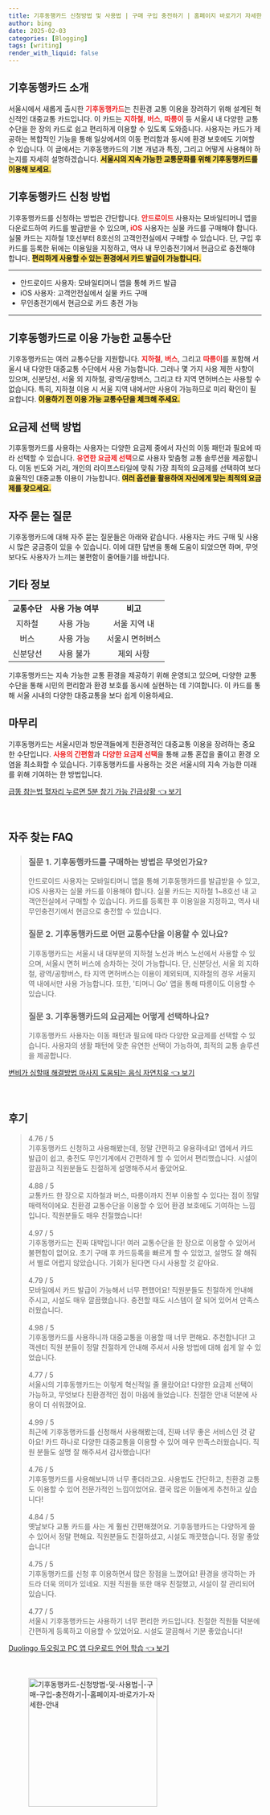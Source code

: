 ```yaml
---
title: 기후동행카드 신청방법 및 사용법 | 구매 구입 충전하기 | 홈페이지 바로가기 자세한 안내
author: bing
date: 2025-02-03
categories: [Blogging]
tags: [writing]
render_with_liquid: false
---
```



<h2 id='기후동행카드_소개'>기후동행카드 소개</h2>

<p>서울시에서 새롭게 출시한 <b><span style="color: #ee2323;">기후동행카드</span></b>는 친환경 교통 이용을 장려하기 위해 설계된 혁신적인 대중교통 카드입니다. 이 카드는 <b><span style="color: #ee2323;">지하철</span></b>, <b><span style="color: #ee2323;">버스</span></b>, <b><span style="color: #ee2323;">따릉이</span></b> 등 서울시 내 다양한 교통수단을 한 장의 카드로 쉽고 편리하게 이용할 수 있도록 도와줍니다. 사용자는 카드가 제공하는 복합적인 기능을 통해 일상에서의 이동 편리함과 동시에 환경 보호에도 기여할 수 있습니다. 이 글에서는 기후동행카드의 기본 개념과 특징, 그리고 어떻게 사용해야 하는지를 자세히 설명하겠습니다. <b><span style="background-color: #ffe066;">서울시의 지속 가능한 교통문화를 위해 기후동행카드를 이용해 보세요.</span></b></p>

<h2 id='기후동행카드_신청방법'>기후동행카드 신청 방법</h2>

<p>기후동행카드를 신청하는 방법은 간단합니다. <b><span style="color: #ee2323;">안드로이드</span></b> 사용자는 모바일티머니 앱을 다운로드하여 카드를 발급받을 수 있으며, <b><span style="color: #ee2323;">iOS</span></b> 사용자는 실물 카드를 구매해야 합니다. 실물 카드는 지하철 1호선부터 8호선의 고객안전실에서 구매할 수 있습니다. 단, 구입 후 카드를 등록한 뒤에는 이용일을 지정하고, 역사 내 무인충전기에서 현금으로 충전해야 합니다. <b><span style="background-color: #ffe066;">편리하게 사용할 수 있는 환경에서 카드 발급이 가능합니다.</span></b></p>

<hr />

<ul>
    <li>안드로이드 사용자: 모바일티머니 앱을 통해 카드 발급</li>
    <li>iOS 사용자: 고객안전실에서 실물 카드 구매</li>
    <li>무인충전기에서 현금으로 카드 충전 가능</li>
</ul>

<hr />

<h2 id='교통수단_이용'>기후동행카드로 이용 가능한 교통수단</h2>

<p>기후동행카드는 여러 교통수단을 지원합니다. <b><span style="color: #ee2323;">지하철</span></b>, <b><span style="color: #ee2323;">버스</span></b>, 그리고 <b><span style="color: #ee2323;">따릉이</span></b>를 포함해 서울시 내 다양한 대중교통 수단에서 사용 가능합니다. 그러나 몇 가지 사용 제한 사항이 있으며, 신분당선, 서울 외 지하철, 광역/공항버스, 그리고 타 지역 면허버스는 사용할 수 없습니다. 특히, 지하철 이용 시 서울 지역 내에서만 사용이 가능하므로 미리 확인이 필요합니다. <b><span style="background-color: #ffe066;">이용하기 전 이용 가능 교통수단을 체크해 주세요.</span></b></p>

<h2 id='요금제_선택'>요금제 선택 방법</h2>

<p>기후동행카드를 사용하는 사용자는 다양한 요금제 중에서 자신의 이동 패턴과 필요에 따라 선택할 수 있습니다. <b><span style="color: #ee2323;">유연한 요금제 선택</span></b>으로 사용자 맞춤형 교통 솔루션을 제공합니다. 이동 빈도와 거리, 개인의 라이프스타일에 맞춰 가장 최적의 요금제를 선택하여 보다 효율적인 대중교통 이용이 가능합니다. <b><span style="background-color: #ffe066;">여러 옵션을 활용하여 자신에게 맞는 최적의 요금제를 찾으세요.</span></b></p>

<h2 id='자주_묻는_질문'>자주 묻는 질문</h2>

<p>기후동행카드에 대해 자주 묻는 질문들은 아래와 같습니다. 사용자는 카드 구매 및 사용 시 많은 궁금증이 있을 수 있습니다. 이에 대한 답변을 통해 도움이 되었으면 하며, 무엇보다도 사용자가 느끼는 불편함이 줄어들기를 바랍니다.</p>

<h2 id='기타_정보'>기타 정보</h2>

<table>
    <tr>
        <td style="text-align: center; height: 17px;"><b>교통수단</b></td>
        <td style="text-align: center; height: 17px;"><b>사용 가능 여부</b></td>
        <td style="text-align: center; height: 17px;"><b>비고</b></td>
    </tr>
    <tr>
        <td style="text-align: center;">지하철</td>
        <td style="text-align: center;">사용 가능</td>
        <td style="text-align: center;">서울 지역 내</td>
    </tr>
    <tr>
        <td style="text-align: center;">버스</td>
        <td style="text-align: center;">사용 가능</td>
        <td style="text-align: center;">서울시 면허버스</td>
    </tr>
    <tr>
        <td style="text-align: center;">신분당선</td>
        <td style="text-align: center;">사용 불가</td>
        <td style="text-align: center;">제외 사항</td>
    </tr>
</table>

<p>기후동행카드는 지속 가능한 교통 환경을 제공하기 위해 운영되고 있으며, 다양한 교통수단을 통해 시민의 편리함과 환경 보호를 동시에 실현하는 데 기여합니다. 이 카드를 통해 서울 시내의 다양한 대중교통을 보다 쉽게 이용하세요.</p>

<h2 id='마무리'>마무리</h2>

<p>기후동행카드는 서울시민과 방문객들에게 친환경적인 대중교통 이용을 장려하는 중요한 수단입니다. <b><span style="color: #ee2323;">사용의 간편함</span></b>과 <b><span style="color: #ee2323;">다양한 요금제 선택</span></b>을 통해 교통 혼잡을 줄이고 환경 오염을 최소화할 수 있습니다. 기후동행카드를 사용하는 것은 서울시의 지속 가능한 미래를 위해 기여하는 한 방법입니다.</p>


<p><a class="click-button" title="급똥 참는법 혈자리 누르면 5분 참기 가능 긴급상황" href="https://blackassets.github.io/posts/%EA%B8%89%EB%98%A5-%EC%B0%B8%EB%8A%94%EB%B2%95-%ED%98%88%EC%9E%90%EB%A6%AC-%EB%88%84%EB%A5%B4%EB%A9%B4-5%EB%B6%84-%EC%B0%B8%EA%B8%B0-%EA%B0%80%EB%8A%A5-%EA%B8%B4%EA%B8%89%EC%83%81%ED%99%A9/" rel="dofollow">급똥 참는법 혈자리 누르면 5분 참기 가능 긴급상황 👈 보기</a></p><br>
<h2 id='자주_찾는_FAQ'>자주 찾는 FAQ</h2>
<div itemscope="" itemtype="https://schema.org/FAQPage"> 
<blockquote> 
<div itemscope="" itemprop="mainEntity" itemtype="https://schema.org/Question"> 
<h3 itemprop="name">질문 1. 기후동행카드를 구매하는 방법은 무엇인가요?</h3> 
<div itemscope="" itemprop="acceptedAnswer" itemtype="https://schema.org/Answer"> 
<span itemprop="text"> 
<p>안드로이드 사용자는 모바일티머니 앱을 통해 기후동행카드를 발급받을 수 있고, iOS 사용자는 실물 카드를 이용해야 합니다. 실물 카드는 지하철 1~8호선 내 고객안전실에서 구매할 수 있습니다. 카드를 등록한 후 이용일을 지정하고, 역사 내 무인충전기에서 현금으로 충전할 수 있습니다.</p> 
</span> 
</div> 
</div> 
<div itemscope="" itemprop="mainEntity" itemtype="https://schema.org/Question"> 
<h3 itemprop="name">질문 2. 기후동행카드로 어떤 교통수단을 이용할 수 있나요?</h3> 
<div itemscope="" itemprop="acceptedAnswer" itemtype="https://schema.org/Answer"> 
<span itemprop="text"> 
<p>기후동행카드는 서울시 내 대부분의 지하철 노선과 버스 노선에서 사용할 수 있으며, 서울시 면허 버스에 승차하는 것이 가능합니다. 단, 신분당선, 서울 외 지하철, 광역/공항버스, 타 지역 면허버스는 이용이 제외되며, 지하철의 경우 서울지역 내에서만 사용 가능합니다. 또한, '티머니 Go' 앱을 통해 따릉이도 이용할 수 있습니다.</p> 
</span> 
</div> 
</div> 
<div itemscope="" itemprop="mainEntity" itemtype="https://schema.org/Question"> 
<h3 itemprop="name">질문 3. 기후동행카드의 요금제는 어떻게 선택하나요?</h3> 
<div itemscope="" itemprop="acceptedAnswer" itemtype="https://schema.org/Answer"> 
<span itemprop="text"> 
<p>기후동행카드 사용자는 이동 패턴과 필요에 따라 다양한 요금제를 선택할 수 있습니다. 사용자의 생활 패턴에 맞춘 유연한 선택이 가능하여, 최적의 교통 솔루션을 제공합니다.</p> 
</span> 
</div> 
</div> 
</blockquote> 
</div>
<p><a class="click-button" title="변비가 심할때 해결방법 마사지 도움되는 음식 자연치유" href="https://blackassets.github.io/posts/%EB%B3%80%EB%B9%84%EA%B0%80-%EC%8B%AC%ED%95%A0%EB%95%8C-%ED%95%B4%EA%B2%B0%EB%B0%A9%EB%B2%95-%EB%A7%88%EC%82%AC%EC%A7%80-%EB%8F%84%EC%9B%80%EB%90%98%EB%8A%94-%EC%9D%8C%EC%8B%9D-%EC%9E%90%EC%97%B0%EC%B9%98%EC%9C%A0/" rel="dofollow">변비가 심할때 해결방법 마사지 도움되는 음식 자연치유 👈 보기</a></p><br>
<h2 id='후기'>후기</h2>
<div itemscope itemtype="https://schema.org/Product">
  <blockquote>
  <div itemprop="review" itemscope itemtype="https://schema.org/Review">
      <div itemprop="reviewRating" itemscope itemtype="https://schema.org/Rating"> <span itemprop="ratingValue">4.76</span> / <span itemprop="bestRating">5</span> </div>
      <span itemprop="reviewBody">기후동행카드 신청하고 사용해봤는데, 정말 간편하고 유용하네요! 앱에서 카드 발급이 쉽고, 충전도 무인기계에서 간편하게 할 수 있어서 편리했습니다. 시설이 깔끔하고 직원분들도 친절하게 설명해주셔서 좋았어요.</span>
  </div>
  <br>
  <div itemprop="review" itemscope itemtype="https://schema.org/Review">
      <div itemprop="reviewRating" itemscope itemtype="https://schema.org/Rating"> <span itemprop="ratingValue">4.88</span> / <span itemprop="bestRating">5</span> </div>
      <span itemprop="reviewBody">교통카드 한 장으로 지하철과 버스, 따릉이까지 전부 이용할 수 있다는 점이 정말 매력적이에요. 친환경 교통수단을 이용할 수 있어 환경 보호에도 기여하는 느낌입니다. 직원분들도 매우 친절했습니다!</span>
  </div>
  <br>
  <div itemprop="review" itemscope itemtype="https://schema.org/Review">
      <div itemprop="reviewRating" itemscope itemtype="https://schema.org/Rating"> <span itemprop="ratingValue">4.97</span> / <span itemprop="bestRating">5</span> </div>
      <span itemprop="reviewBody">기후동행카드는 진짜 대박입니다! 여러 교통수단을 한 장으로 이용할 수 있어서 불편함이 없어요. 초기 구매 후 카드등록을 빠르게 할 수 있었고, 설명도 잘 해줘서 별로 어렵지 않았습니다. 기회가 된다면 다시 사용할 것 같아요.</span>
  </div>
  <br>
  <div itemprop="review" itemscope itemtype="https://schema.org/Review">
      <div itemprop="reviewRating" itemscope itemtype="https://schema.org/Rating"> <span itemprop="ratingValue">4.79</span> / <span itemprop="bestRating">5</span> </div>
      <span itemprop="reviewBody">모바일에서 카드 발급이 가능해서 너무 편했어요! 직원분들도 친절하게 안내해 주시고, 시설도 매우 깔끔했습니다. 충전할 때도 시스템이 잘 되어 있어서 만족스러웠습니다.</span>
  </div>
  <br>
  <div itemprop="review" itemscope itemtype="https://schema.org/Review">
      <div itemprop="reviewRating" itemscope itemtype="https://schema.org/Rating"> <span itemprop="ratingValue">4.98</span> / <span itemprop="bestRating">5</span> </div>
      <span itemprop="reviewBody">기후동행카드를 사용하니까 대중교통을 이용할 때 너무 편해요. 추천합니다! 고객센터 직원 분들이 정말 친절하게 안내해 주셔서 사용 방법에 대해 쉽게 알 수 있었습니다.</span>
  </div>
  <br>
  <div itemprop="review" itemscope itemtype="https://schema.org/Review">
      <div itemprop="reviewRating" itemscope itemtype="https://schema.org/Rating"> <span itemprop="ratingValue">4.77</span> / <span itemprop="bestRating">5</span> </div>
      <span itemprop="reviewBody">서울시의 기후동행카드는 이렇게 혁신적일 줄 몰랐어요! 다양한 요금제 선택이 가능하고, 무엇보다 친환경적인 점이 마음에 들었습니다. 친절한 안내 덕분에 사용이 더 쉬워졌어요.</span>
  </div>
  <br>
  <div itemprop="review" itemscope itemtype="https://schema.org/Review">
      <div itemprop="reviewRating" itemscope itemtype="https://schema.org/Rating"> <span itemprop="ratingValue">4.99</span> / <span itemprop="bestRating">5</span> </div>
      <span itemprop="reviewBody">최근에 기후동행카드를 신청해서 사용해봤는데, 진짜 너무 좋은 서비스인 것 같아요! 카드 하나로 다양한 대중교통을 이용할 수 있어 매우 만족스러웠습니다. 직원 분들도 설명 잘 해주셔서 감사했습니다!</span>
  </div>
  <br>
  <div itemprop="review" itemscope itemtype="https://schema.org/Review">
      <div itemprop="reviewRating" itemscope itemtype="https://schema.org/Rating"> <span itemprop="ratingValue">4.76</span> / <span itemprop="bestRating">5</span> </div>
      <span itemprop="reviewBody">기후동행카드를 사용해보니까 너무 좋더라고요. 사용법도 간단하고, 친환경 교통도 이용할 수 있어 전문가적인 느낌이었어요. 결국 많은 이들에게 추천하고 싶습니다!</span>
  </div>
  <br>
  <div itemprop="review" itemscope itemtype="https://schema.org/Review">
      <div itemprop="reviewRating" itemscope itemtype="https://schema.org/Rating"> <span itemprop="ratingValue">4.84</span> / <span itemprop="bestRating">5</span> </div>
      <span itemprop="reviewBody">옛날보다 교통 카드를 사는 게 훨씬 간편해졌어요. 기후동행카드는 다양하게 쓸 수 있어서 정말 편해요. 직원분들도 친절하셨고, 시설도 깨끗했습니다. 정말 좋았습니다!</span>
  </div>
  <br>
  <div itemprop="review" itemscope itemtype="https://schema.org/Review">
      <div itemprop="reviewRating" itemscope itemtype="https://schema.org/Rating"> <span itemprop="ratingValue">4.75</span> / <span itemprop="bestRating">5</span> </div>
      <span itemprop="reviewBody">기후동행카드를 신청 후 이용하면서 많은 장점을 느꼈어요! 환경을 생각하는 카드라 더욱 의미가 있네요. 지원 직원들 또한 매우 친절했고, 시설이 잘 관리되어 있습니다.</span>
  </div>
  <br>
  <div itemprop="review" itemscope itemtype="https://schema.org/Review">
      <div itemprop="reviewRating" itemscope itemtype="https://schema.org/Rating"> <span itemprop="ratingValue">4.77</span> / <span itemprop="bestRating">5</span> </div>
      <span itemprop="reviewBody">서울시 기후동행카드는 사용하기 너무 편리한 카드입니다. 친절한 직원들 덕분에 간편하게 등록하고 이용할 수 있었어요. 시설도 깔끔해서 기분 좋았습니다!</span>
  </div>
  </blockquote>
</div>
<p><a class="click-button" title="Duolingo 듀오링고 PC 앱 다운로드 언어 학습" href="https://blackassets.github.io/posts/Duolingo-%EB%93%80%EC%98%A4%EB%A7%81%EA%B3%A0-PC-%EC%95%B1-%EB%8B%A4%EC%9A%B4%EB%A1%9C%EB%93%9C-%EC%96%B8%EC%96%B4-%ED%95%99%EC%8A%B5/" rel="dofollow">Duolingo 듀오링고 PC 앱 다운로드 언어 학습 👈 보기</a></p><br>
<figure class="image"><img src="https://blackassets.github.io/assets/img/thumbnail/기후동행카드-신청방법-및-사용법-|-구매-구입-충전하기-|-홈페이지-바로가기-자세한-안내.webp" alt="기후동행카드-신청방법-및-사용법-|-구매-구입-충전하기-|-홈페이지-바로가기-자세한-안내" width="256" height="256"></figure>